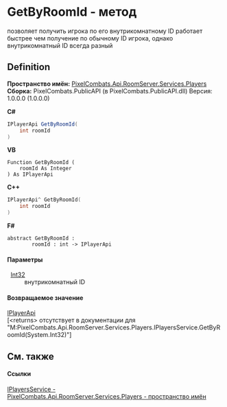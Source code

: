 # GetByRoomId - метод


позволяет получить игрока по его внутрикомнатному ID 
работает быстрее чем получение по обычному ID игрока, однако внутрикомнатный ID всегда разный




## Definition
**Пространство имён:** <a href="708e122f-41de-30e3-c143-1ccf02ad493a">PixelCombats.Api.RoomServer.Services.Players</a>  
**Сборка:** PixelCombats.PublicAPI (в PixelCombats.PublicAPI.dll) Версия: 1.0.0.0 (1.0.0.0)

**C#**
``` C#
IPlayerApi GetByRoomId(
	int roomId
)
```
**VB**
``` VB
Function GetByRoomId ( 
	roomId As Integer
) As IPlayerApi
```
**C++**
``` C++
IPlayerApi^ GetByRoomId(
	int roomId
)
```
**F#**
``` F#
abstract GetByRoomId : 
        roomId : int -> IPlayerApi 
```



#### Параметры
<dl><dt>  <a href="https://learn.microsoft.com/dotnet/api/system.int32" target="_blank" rel="noopener noreferrer">Int32</a></dt><dd>внутрикомнатный ID</dd></dl>

#### Возвращаемое значение
<a href="daff9440-f4d4-79a2-3653-919bb66eae04">IPlayerApi</a>  
\[&lt;returns&gt; отсутствует в документации для "M:PixelCombats.Api.RoomServer.Services.Players.IPlayersService.GetByRoomId(System.Int32)"\]

## См. также


#### Ссылки
<a href="53f59169-4af4-9d58-d5ab-d960ca7ae477">IPlayersService - </a>  
<a href="708e122f-41de-30e3-c143-1ccf02ad493a">PixelCombats.Api.RoomServer.Services.Players - пространство имён</a>  
